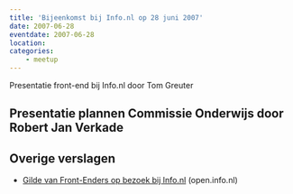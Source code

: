 ```yaml
---
title: 'Bijeenkomst bij Info.nl op 28 juni 2007'
date: 2007-06-28
eventdate: 2007-06-28
location:
categories:
    - meetup
---
```


Presentatie front-end bij Info.nl door Tom Greuter

## Presentatie plannen Commissie Onderwijs door Robert Jan Verkade

## Overige verslagen

-   [Gilde van Front-Enders op bezoek bij Info.nl](http://open.info.nl/archief/2007/07/05/gilde-van-front-enders-op-bezoek-bij-infonl/) (open.info.nl)
